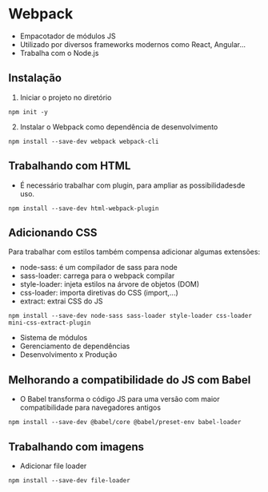 # Webpack
- Empacotador de módulos JS
- Utilizado por diversos frameworks modernos como React, Angular...
- Trabalha com o Node.js

## Instalação
1. Iniciar o projeto no diretório
```
npm init -y
```

2. Instalar o Webpack como dependência de desenvolvimento
```
npm install --save-dev webpack webpack-cli
```

## Trabalhando com HTML
- É necessário trabalhar com plugin, para ampliar as possibilidadesde uso.
```
npm install --save-dev html-webpack-plugin
```

## Adicionando CSS
Para trabalhar com estilos também compensa adicionar algumas extensões:
- node-sass: é um compilador de sass para node
- sass-loader: carrega para o webpack compilar
- style-loader: injeta estilos na árvore de objetos (DOM)
- css-loader: importa diretivas do CSS (import,...)
- extract: extrai CSS do JS

```
npm install --save-dev node-sass sass-loader style-loader css-loader mini-css-extract-plugin
```

- Sistema de módulos
- Gerenciamento de dependências
- Desenvolvimento x Produção

## Melhorando a compatibilidade do JS com Babel
- O Babel transforma o código JS para uma versão com maior compatibilidade para navegadores antigos

```
npm install --save-dev @babel/core @babel/preset-env babel-loader
```

## Trabalhando com imagens
- Adicionar file loader

```
npm install --save-dev file-loader
```

